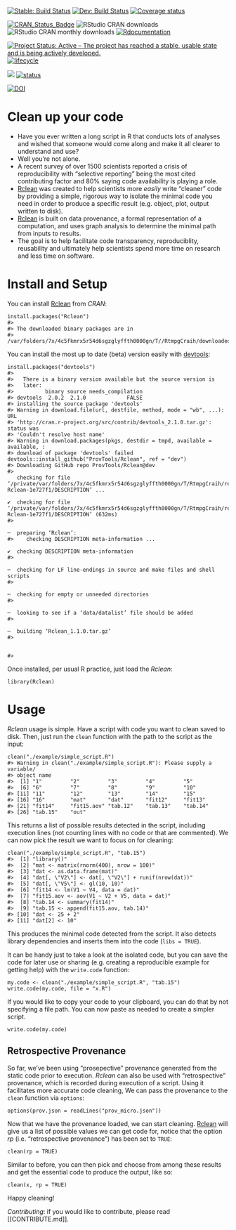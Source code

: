 <!-- README.md is generated from README.Rmd. Please edit that file -->
<!-- # ijtiff  <img src="man/figures/logo.png" height="140" align="right"> -->
<!-- Code status -->
[![Stable: Build
Status](https://travis-ci.org/ProvTools/Rclean.svg?branch=master)](https://travis-ci.org/ProvTools/Rclean)
[![Dev: Build
Status](https://travis-ci.org/ProvTools/Rclean.svg?branch=tests)](https://travis-ci.org/ProvTools/Rclean)
[![Coverage
status](https://codecov.io/gh/provtools/Rclean/branch/tests/graph/badge.svg)](https://codecov.io/github/provtools/Rclean?branch=tests)

<!-- R status -->
[![CRAN\_Status\_Badge](http://www.r-pkg.org/badges/version/Rclean)](https://cran.r-project.org/package=Rclean)
![RStudio CRAN
downloads](http://cranlogs.r-pkg.org/badges/grand-total/Rclean)
![RStudio CRAN monthly
downloads](http://cranlogs.r-pkg.org/badges/Rclean)
[![Rdocumentation](http://www.rdocumentation.org/badges/version/Rclean)](http://www.rdocumentation.org/packages/Rclean)

<!-- Dev status -->
[![Project Status: Active – The project has reached a stable, usable
state and is being actively
developed.](http://www.repostatus.org/badges/latest/active.svg)](http://www.repostatus.org/#active)
[![lifecycle](https://img.shields.io/badge/lifecycle-maturing-blue.svg)](https://www.tidyverse.org/lifecycle/#maturing)

<!-- Package Review -->
[![](https://badges.ropensci.org/300_status.svg)](https://github.com/ropensci/onboarding/issues/300)
[![status](http://joss.theoj.org/papers/334d80d5508056dc6e7e17c6fd3ed5a6/status.svg)](http://joss.theoj.org/papers/334d80d5508056dc6e7e17c6fd3ed5a6)

<!-- Archiving -->
[![DOI](https://zenodo.org/badge/102645585.svg)](https://zenodo.org/badge/latestdoi/102645585)

Clean up your code
==================

-   Have you ever written a long script in R that conducts lots of
    analyses and wished that someone would come along and make it all
    clearer to understand and use?
-   Well you’re not alone.
-   A recent survey of over 1500 scientists reported a crisis of
    reproducibility with “selective reporting” being the most cited
    contributing factor and 80% saying code availability is playing a
    role.
-   [Rclean](https://github.com/ProvTools/Rclean) was created to help
    scientists more *easily* write “cleaner” code by providing a simple,
    rigorous way to isolate the minimal code you need in order to
    produce a specific result (e.g. object, plot, output written to
    disk).
-   [Rclean](https://github.com/ProvTools/Rclean) is built on data
    provenance, a formal representation of a computation, and uses graph
    analysis to determine the minimal path from inputs to results.
-   The goal is to help facilitate code transparency, reproduciblity,
    reusability and ultimately help scientists spend more time on
    research and less time on software.

Install and Setup
=================

You can install
[Rclean](https://cran.r-project.org/web/packages/Rclean/) from *CRAN*:

    install.packages("Rclean")
    #> 
    #> The downloaded binary packages are in
    #>  /var/folders/7x/4c5fkmrx5r54d6sgzglyffth0000gn/T//RtmpgCraih/downloaded_packages

You can install the most up to date (beta) version easily with
[devtools](https://github.com/hadley/devtools):

    install.packages("devtools")
    #> 
    #>   There is a binary version available but the source version is
    #>   later:
    #>          binary source needs_compilation
    #> devtools  2.0.2  2.1.0             FALSE
    #> installing the source package 'devtools'
    #> Warning in download.file(url, destfile, method, mode = "wb", ...): URL
    #> 'http://cran.r-project.org/src/contrib/devtools_2.1.0.tar.gz': status was
    #> 'Couldn't resolve host name'
    #> Warning in download.packages(pkgs, destdir = tmpd, available = available, :
    #> download of package 'devtools' failed
    devtools::install_github("ProvTools/Rclean", ref = "dev")
    #> Downloading GitHub repo ProvTools/Rclean@dev
    #>   
       checking for file ‘/private/var/folders/7x/4c5fkmrx5r54d6sgzglyffth0000gn/T/RtmpgCraih/remotes50c32724ce0/ProvTools-Rclean-1e727f1/DESCRIPTION’ ...
      
    ✔  checking for file ‘/private/var/folders/7x/4c5fkmrx5r54d6sgzglyffth0000gn/T/RtmpgCraih/remotes50c32724ce0/ProvTools-Rclean-1e727f1/DESCRIPTION’ (632ms)
    #> 
      
    ─  preparing ‘Rclean’:
    #>    checking DESCRIPTION meta-information ...
      
    ✔  checking DESCRIPTION meta-information
    #> 
      
    ─  checking for LF line-endings in source and make files and shell scripts
    #> 
      
    ─  checking for empty or unneeded directories
    #> 
      
    ─  looking to see if a ‘data/datalist’ file should be added
    #> 
      
    ─  building ‘Rclean_1.1.0.tar.gz’
    #> 
      
       
    #> 

Once installed, per usual R practice, just load the *Rclean*:

    library(Rclean)

Usage
=====

*Rclean* usage is simple. Have a script with code you want to clean
saved to disk. Then, just run the `clean` function with the path to the
script as the input:

    clean("./example/simple_script.R")
    #> Warning in clean("./example/simple_script.R"): Please supply a variable/
    #> object name
    #>  [1] "1"         "2"         "3"         "4"         "5"        
    #>  [6] "6"         "7"         "8"         "9"         "10"       
    #> [11] "11"        "12"        "13"        "14"        "15"       
    #> [16] "16"        "mat"       "dat"       "fit12"     "fit13"    
    #> [21] "fit14"     "fit15.aov" "tab.12"    "tab.13"    "tab.14"   
    #> [26] "tab.15"    "out"

This returns a list of possible results detected in the script,
including execution lines (not counting lines with no code or that are
commented). We can now pick the result we want to focus on for cleaning:

    clean("./example/simple_script.R", "tab.15")
    #>  [1] "library()"                                        
    #>  [2] "mat <- matrix(rnorm(400), nrow = 100)"            
    #>  [3] "dat <- as.data.frame(mat)"                        
    #>  [4] "dat[, \"V2\"] <- dat[, \"V2\"] + runif(nrow(dat))"
    #>  [5] "dat[, \"V5\"] <- gl(10, 10)"                      
    #>  [6] "fit14 <- lm(V1 ~ V4, data = dat)"                 
    #>  [7] "fit15.aov <- aov(V1 ~ V2 + V5, data = dat)"       
    #>  [8] "tab.14 <- summary(fit14)"                         
    #>  [9] "tab.15 <- append(fit15.aov, tab.14)"              
    #> [10] "dat <- 25 + 2"                                    
    #> [11] "dat[2] <- 10"

This produces the minimal code detected from the script. It also detects
library dependencies and inserts them into the code (`libs = TRUE`).

It can be handy just to take a look at the isolated code, but you can
save the code for later use or sharing (e.g. creating a reproducible
example for getting help) with the `write.code` function:

    my.code <- clean("./example/simple_script.R", "tab.15")
    write.code(my.code, file = "x.R")

If you would like to copy your code to your clipboard, you can do that
by not specifying a file path. You can now paste as needed to create a
simpler script.

    write.code(my.code)

Retrospective Provenance
------------------------

So far, we’ve been using “prosepective” provenance generated from the
static code prior to execution. *Rclean* can also be used with
“retrospective” provenance, which is recorded during execution of a
script. Using it facilitates more accurate code cleaning, We can pass
the provenance to the `clean` function via `options`:

    options(prov.json = readLines("prov_micro.json"))

Now that we have the provenance loaded, we can start cleaning.
[Rclean](https://github.com/ProvTools/Rclean) will give us a list of
possible values we can get code for, notice that the option *rp* (i.e.
“retrospective provenance”) has been set to `TRUE`:

    clean(rp = TRUE)

Similar to before, you can then pick and choose from among these results
and get the essential code to produce the output, like so:

    clean(x, rp = TRUE)

Happy cleaning!

*Contributing*: if you would like to contribute, please read
\[\[CONTRIBUTE.md\]\].
